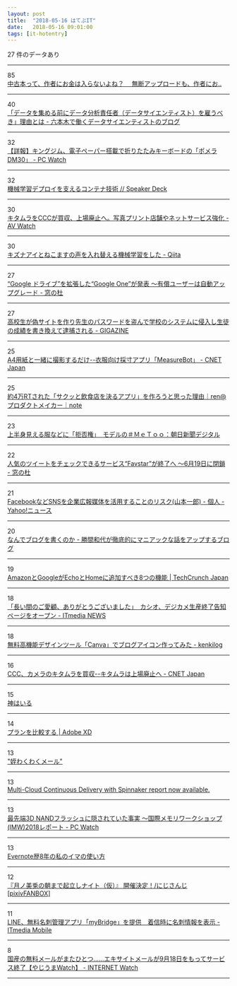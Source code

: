 ```yaml
---
layout: post
title:  "2018-05-16 はてぶIT"
date:   2018-05-16 09:01:00
tags: [it-hotentry]
---
```

27 件のデータあり

<hr><div class="row">
<div class="col-1"><span class="badge badge-pill badge-success h2">85</span></div>
<div class="col-11"><a href='https://anond.hatelabo.jp/20180515224704' target='_blank'>中古本って、作者にお金は入らないよね？　 無断アップロードも、作者にお..</a></div>
</div>
<hr>
<div class="row">
<div class="col-1"><span class="badge badge-pill badge-success h2">40</span></div>
<div class="col-11"><a href='https://tjo.hatenablog.com/entry/2018/05/15/193000' target='_blank'>「データを集める前にデータ分析責任者（データサイエンティスト）を雇うべき」理由とは - 六本木で働くデータサイエンティストのブログ</a></div>
</div>
<hr>
<div class="row">
<div class="col-1"><span class="badge badge-pill badge-success h2">32</span></div>
<div class="col-11"><a href='https://pc.watch.impress.co.jp/docs/news/1121919.html' target='_blank'>【詳報】キングジム、電子ペーパー搭載で折りたたみキーボードの「ポメラDM30」 - PC Watch</a></div>
</div>
<hr>
<div class="row">
<div class="col-1"><span class="badge badge-pill badge-success h2">32</span></div>
<div class="col-11"><a href='https://speakerdeck.com/chie8842/ji-jie-xue-xi-depuroiwozhi-erukontenaji-shu' target='_blank'>機械学習デプロイを支えるコンテナ技術 // Speaker Deck</a></div>
</div>
<hr>
<div class="row">
<div class="col-1"><span class="badge badge-pill badge-success h2">30</span></div>
<div class="col-11"><a href='https://av.watch.impress.co.jp/docs/news/1121966.html' target='_blank'>キタムラをCCCが買収、上場廃止へ。写真プリント店舗やネットサービス強化 - AV Watch</a></div>
</div>
<hr>
<div class="row">
<div class="col-1"><span class="badge badge-pill badge-success h2">30</span></div>
<div class="col-11"><a href='https://qiita.com/KSRG_Miyabi/items/2a3b5bdca464ec1154d7' target='_blank'>キズナアイとねこますの声を入れ替える機械学習をした - Qiita</a></div>
</div>
<hr>
<div class="row">
<div class="col-1"><span class="badge badge-pill badge-success h2">27</span></div>
<div class="col-11"><a href='https://forest.watch.impress.co.jp/docs/news/1121908.html' target='_blank'>“Google ドライブ”を拡張した“Google One”が発表 ～有償ユーザーは自動アップグレード - 窓の杜</a></div>
</div>
<hr>
<div class="row">
<div class="col-1"><span class="badge badge-pill badge-success h2">27</span></div>
<div class="col-11"><a href='https://gigazine.net/news/20180515-high-school-phishing/' target='_blank'>高校生が偽サイトを作り先生のパスワードを盗んで学校のシステムに侵入し生徒の成績を書き換えて逮捕される - GIGAZINE</a></div>
</div>
<hr>
<div class="row">
<div class="col-1"><span class="badge badge-pill badge-success h2">25</span></div>
<div class="col-11"><a href='https://japan.cnet.com/article/35119191/' target='_blank'>A4用紙と一緒に撮影するだけ--衣服向け採寸アプリ「MeasureBot」 - CNET Japan</a></div>
</div>
<hr>
<div class="row">
<div class="col-1"><span class="badge badge-pill badge-success h2">25</span></div>
<div class="col-11"><a href='https://note.mu/lotus/n/nc3996da39773' target='_blank'>約4万RTされた「サクッと飲食店を決るアプリ」を作ろうと思った理由｜ren@プロダクトメイカー｜note</a></div>
</div>
<hr>
<div class="row">
<div class="col-1"><span class="badge badge-pill badge-success h2">23</span></div>
<div class="col-11"><a href='https://www.asahi.com/articles/ASL4V4WBRL4VUCVL01N.html' target='_blank'>上半身見える服などに「拒否権」　モデルの＃ＭｅＴｏｏ：朝日新聞デジタル</a></div>
</div>
<hr>
<div class="row">
<div class="col-1"><span class="badge badge-pill badge-success h2">22</span></div>
<div class="col-11"><a href='https://forest.watch.impress.co.jp/docs/news/1121842.html' target='_blank'>人気のツイートをチェックできるサービス“Favstar”が終了へ ～6月19日に閉鎖 - 窓の杜</a></div>
</div>
<hr>
<div class="row">
<div class="col-1"><span class="badge badge-pill badge-success h2">21</span></div>
<div class="col-11"><a href='https://news.yahoo.co.jp/byline/yamamotoichiro/20180515-00085235/' target='_blank'>FacebookなどSNSを企業広報媒体を活用することのリスク(山本一郎) - 個人 - Yahoo!ニュース</a></div>
</div>
<hr>
<div class="row">
<div class="col-1"><span class="badge badge-pill badge-success h2">20</span></div>
<div class="col-11"><a href='http://katsumakazuyo.hatenablog.com/entry/2018/05/15/223706' target='_blank'>なんでブログを書くのか - 勝間和代が徹底的にマニアックな話をアップするブログ</a></div>
</div>
<hr>
<div class="row">
<div class="col-1"><span class="badge badge-pill badge-success h2">19</span></div>
<div class="col-11"><a href='https://jp.techcrunch.com/2018/05/15/2018-05-14-the-8-features-amazon-and-google-must-add-to-the-echo-and-home/' target='_blank'>AmazonとGoogleがEchoとHomeに追加すべき8つの機能 | TechCrunch Japan</a></div>
</div>
<hr>
<div class="row">
<div class="col-1"><span class="badge badge-pill badge-success h2">18</span></div>
<div class="col-11"><a href='http://www.itmedia.co.jp/news/articles/1805/15/news102.html' target='_blank'>「長い間のご愛顧、ありがとうございました」　カシオ、デジカメ生産終了告知ページをオープン - ITmedia NEWS</a></div>
</div>
<hr>
<div class="row">
<div class="col-1"><span class="badge badge-pill badge-success h2">18</span></div>
<div class="col-11"><a href='http://www.minimalist-kenki.net/entry/canva' target='_blank'>無料高機能デザインツール「Canva」でブログアイコン作ってみた - kenkilog</a></div>
</div>
<hr>
<div class="row">
<div class="col-1"><span class="badge badge-pill badge-success h2">16</span></div>
<div class="col-11"><a href='https://japan.cnet.com/article/35119202/' target='_blank'>CCC、カメラのキタムラを買収--キタムラは上場廃止へ - CNET Japan</a></div>
</div>
<hr>
<div class="row">
<div class="col-1"><span class="badge badge-pill badge-success h2">15</span></div>
<div class="col-11"><a href='https://anond.hatelabo.jp/20180515182221' target='_blank'>神はいる</a></div>
</div>
<hr>
<div class="row">
<div class="col-1"><span class="badge badge-pill badge-success h2">14</span></div>
<div class="col-11"><a href='https://www.adobe.com/jp/products/xd/compare-plans.html' target='_blank'>プランを比較する | Adobe XD</a></div>
</div>
<hr>
<div class="row">
<div class="col-1"><span class="badge badge-pill badge-success h2">13</span></div>
<div class="col-11"><a href='https://anond.hatelabo.jp/20180515202637' target='_blank'>"姪わくわくメール"</a></div>
</div>
<hr>
<div class="row">
<div class="col-1"><span class="badge badge-pill badge-success h2">13</span></div>
<div class="col-11"><a href='https://medium.com/netflix-techblog/6040ba83b765' target='_blank'>Multi-Cloud Continuous Delivery with Spinnaker report now available.</a></div>
</div>
<hr>
<div class="row">
<div class="col-1"><span class="badge badge-pill badge-success h2">13</span></div>
<div class="col-11"><a href='https://pc.watch.impress.co.jp/docs/news/1121944.html' target='_blank'>最先端3D NANDフラッシュに隠されていた事実 ～国際メモリワークショップ(IMW)2018レポート - PC Watch</a></div>
</div>
<hr>
<div class="row">
<div class="col-1"><span class="badge badge-pill badge-success h2">13</span></div>
<div class="col-11"><a href='http://teineini.net/20180515-evernote-tukaikata/' target='_blank'>Evernote歴8年の私のイマの使い方</a></div>
</div>
<hr>
<div class="row">
<div class="col-1"><span class="badge badge-pill badge-success h2">12</span></div>
<div class="col-11"><a href='https://www.pixiv.net/fanbox/creator/24113985/post/45773' target='_blank'>『月ノ美兎の朝まで起立しナイト（仮）』 開催決定！/にじさんじ[pixivFANBOX]</a></div>
</div>
<hr>
<div class="row">
<div class="col-1"><span class="badge badge-pill badge-success h2">11</span></div>
<div class="col-11"><a href='http://www.itmedia.co.jp/mobile/articles/1805/15/news103.html' target='_blank'>LINE、無料名刺管理アプリ「myBridge」を提供　着信時に名刺情報を表示 - ITmedia Mobile</a></div>
</div>
<hr>
<div class="row">
<div class="col-1"><span class="badge badge-pill badge-success h2">8</span></div>
<div class="col-11"><a href='https://internet.watch.impress.co.jp/docs/yajiuma/1121972.html' target='_blank'>国産の無料メールがまたひとつ……エキサイトメールが9月18日をもってサービス終了【やじうまWatch】 - INTERNET Watch</a></div>
</div>
<hr>
